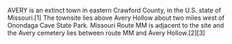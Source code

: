 AVERY is an extinct town in eastern Crawford County, in the U.S. state of Missouri.[1] The townsite lies above Avery Hollow about two miles west of Onondaga Cave State Park. Missouri Route MM is adjacent to the site and the Avery cemetery lies between route MM and Avery Hollow.[2][3]
